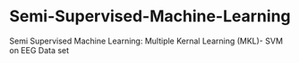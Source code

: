 # Semi-Supervised-Machine-Learning
 Semi Supervised Machine Learning: Multiple Kernal Learning (MKL)- SVM on EEG Data set
